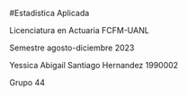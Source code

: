 #Estadistica Aplicada

Licenciatura en Actuaria FCFM-UANL

Semestre agosto-diciembre 2023

Yessica Abigail Santiago Hernandez 1990002

Grupo 44
